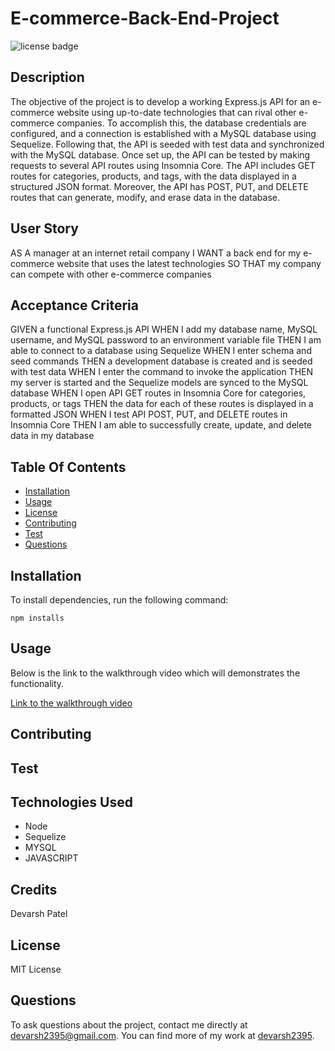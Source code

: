 # E-commerce-Back-End-Project

![license badge](https://img.shields.io/badge/license-MIT-brightgreen)

## Description

The objective of the project is to develop a working Express.js API for an e-commerce website using up-to-date technologies that can rival other e-commerce companies. To accomplish this, the database credentials are configured, and a connection is established with a MySQL database using Sequelize. Following that, the API is seeded with test data and synchronized with the MySQL database.
Once set up, the API can be tested by making requests to several API routes using Insomnia Core. The API includes GET routes for categories, products, and tags, with the data displayed in a structured JSON format. Moreover, the API has POST, PUT, and DELETE routes that can generate, modify, and erase data in the database.

## User Story

AS A manager at an internet retail company
I WANT a back end for my e-commerce website that uses the latest technologies
SO THAT my company can compete with other e-commerce companies

## Acceptance Criteria

GIVEN a functional Express.js API
WHEN I add my database name, MySQL username, and MySQL password to an environment variable file
THEN I am able to connect to a database using Sequelize
WHEN I enter schema and seed commands
THEN a development database is created and is seeded with test data
WHEN I enter the command to invoke the application
THEN my server is started and the Sequelize models are synced to the MySQL database
WHEN I open API GET routes in Insomnia Core for categories, products, or tags
THEN the data for each of these routes is displayed in a formatted JSON
WHEN I test API POST, PUT, and DELETE routes in Insomnia Core
THEN I am able to successfully create, update, and delete data in my database

## Table Of Contents

* [Installation](#installation)
* [Usage](#usage)
* [License](#license)
* [Contributing](#contributing)
* [Test](#test)
* [Questions](#questions)

## Installation

To install dependencies, run the following command: 

```
npm installs
```

## Usage

Below is the link to the walkthrough video which will demonstrates the functionality.

[Link to the walkthrough video](https://drive.google.com/file/d/1gsjIslpFG-cBW96tDlUj8dd26eMM5PpC/view)

## Contributing



## Test


## Technologies Used

- Node
- Sequelize
- MYSQL
- JAVASCRIPT

## Credits

Devarsh Patel

## License

MIT License

## Questions

To ask questions about the project, contact me directly at devarsh2395@gmail.com. You can find more of my work at [devarsh2395](https://github.com/devarsh2395/).
